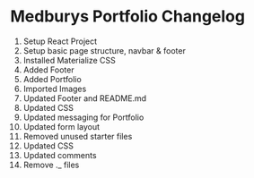 # Medburys Portfolio Changelog

1. Setup React Project
2. Setup basic page structure, navbar & footer
3. Installed Materialize CSS
4. Added Footer
5. Added Portfolio
6. Imported Images
7. Updated Footer and README.md
8. Updated CSS
9. Updated messaging for Portfolio
10. Updated form layout
11. Removed unused starter files
12. Updated CSS
13. Updated comments
14. Remove ._ files
